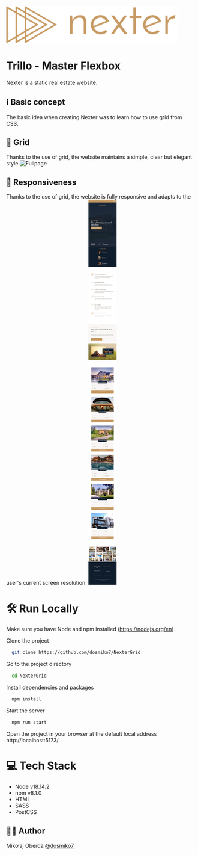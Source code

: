![Logo](documentation/images/logo.png)

# Trillo - Master Flexbox

Nexter is a static real estate website.

## ℹ️ Basic concept

The basic idea when creating Nexter was to learn how to use grid from CSS.

## 🎥 Grid

Thanks to the use of grid, the website maintains a simple, clear but elegant style
![Fullpage](documentation/images/Fullpage.png)

## 📏 Responsiveness

Thanks to the use of grid, the website is fully responsive and adapts to the user's current screen resolution.
![Mobile](documentation/images/Mobile.png)

# 🛠️ Run Locally

Make sure you have Node and npm installed (https://nodejs.org/en)

Clone the project

```bash
  git clone https://github.com/dosmiko7/NexterGrid
```

Go to the project directory

```bash
  cd NexterGrid
```

Install dependencies and packages

```bash
  npm install
```

Start the server

```bash
  npm run start
```

Open the project in your browser at the default local address http://localhost:5173/

# 💻 Tech Stack

- Node v18.14.2
- npm v8.1.0
- HTML
- SASS
- PostCSS

## 👨‍💻 Author

Mikołaj Oberda
[@dosmiko7](https://www.github.com/dosmiko7)
